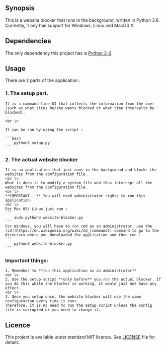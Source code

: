 ## Synopsis

This is a website blocker that runs in the background, written in Python 3.6. Currently, it ony has support for Windows, Linux and MacOS X

## Dependencies

The only dependency this project has is [Python 3-6](https://www.python.org/downloads/release/python-360/)

## Usage

There are 2 parts of the application : 

###  1. The setup part.

    It is a command-line UI that collects the information from the user (such as what sites he/she wants blocked or what time intervalto be blocked).

    <br \>

    It can be run by using the script : 

    ```bash
        python3 setup.py
    ```

###  2. The actual website blocker

    It is an application that just runs in the background and blocks the websites from the configuration file.
    <br \>
    What is does is to modify a system file and thus intercept all the websites from the configuration file. 
    <br \>
    **IMPORTANT : ** You will need administrator rights to run this application.
    <br \>
    For Mac OS/ Linux just run :
    ```
        sudo python3 website-blocker.py
    ```
    For Windows, you will have to run cmd as an administrator, use the [cd](https://en.wikipedia.org/wiki/Cd_(command)) command to go to the directory where you donwloaded the application and then run : 
    ```
        python3 website-blocker.py
    ```
### Important things: 

    1. Remember to **run this application as an administrator**
    <br \>
    2. Use the setup script **only before** you run the actual blocker. If you do this while the blocker is working, it would just not have any effect. 
    <br \>
    3. Once you setup once, the website blocker will use the same configuration every time it runs. 
    Therefore, it is no need to run the setup script unless the config file is corrupted or you need to change it.

## Licence 

This project is available under standard MIT licence. See [LICENSE](https://github.com/a96tudor/SmallProjects/blob/master/LICENCE.md) file for details.
